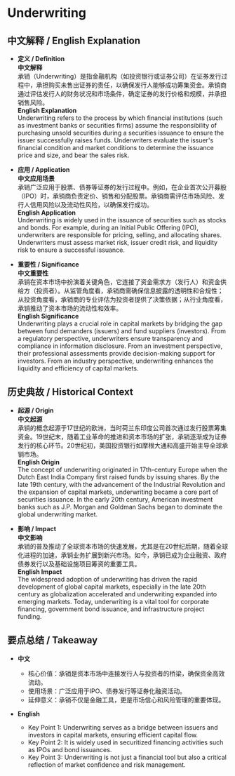 # Underwriting

## 中文解释 / English Explanation

* **定义 / Definition**  
  **中文解释**  
  承销（Underwriting）是指金融机构（如投资银行或证券公司）在证券发行过程中，承担购买未售出证券的责任，以确保发行人能够成功筹集资金。承销商通过评估发行人的财务状况和市场条件，确定证券的发行价格和规模，并承担销售风险。  
  **English Explanation**  
  Underwriting refers to the process by which financial institutions (such as investment banks or securities firms) assume the responsibility of purchasing unsold securities during a securities issuance to ensure the issuer successfully raises funds. Underwriters evaluate the issuer's financial condition and market conditions to determine the issuance price and size, and bear the sales risk.

* **应用 / Application**  
  **中文应用场景**  
  承销广泛应用于股票、债券等证券的发行过程中。例如，在企业首次公开募股（IPO）时，承销商负责定价、销售和分配股票。承销商需评估市场风险、发行人信用风险以及流动性风险，以确保发行成功。  
  **English Application**  
  Underwriting is widely used in the issuance of securities such as stocks and bonds. For example, during an Initial Public Offering (IPO), underwriters are responsible for pricing, selling, and allocating shares. Underwriters must assess market risk, issuer credit risk, and liquidity risk to ensure a successful issuance.

* **重要性 / Significance**  
  **中文重要性**  
  承销在资本市场中扮演着关键角色，它连接了资金需求方（发行人）和资金供给方（投资者）。从监管角度看，承销商需确保信息披露的透明性和合规性；从投资角度看，承销商的专业评估为投资者提供了决策依据；从行业角度看，承销推动了资本市场的流动性和效率。  
  **English Significance**  
  Underwriting plays a crucial role in capital markets by bridging the gap between fund demanders (issuers) and fund suppliers (investors). From a regulatory perspective, underwriters ensure transparency and compliance in information disclosure. From an investment perspective, their professional assessments provide decision-making support for investors. From an industry perspective, underwriting enhances the liquidity and efficiency of capital markets.

## 历史典故 / Historical Context

* **起源 / Origin**  
  **中文起源**  
  承销的概念起源于17世纪的欧洲，当时荷兰东印度公司首次通过发行股票筹集资金。19世纪末，随着工业革命的推进和资本市场的扩张，承销逐渐成为证券发行的核心环节。20世纪初，美国投资银行如摩根大通和高盛开始主导全球承销市场。  
  **English Origin**  
  The concept of underwriting originated in 17th-century Europe when the Dutch East India Company first raised funds by issuing shares. By the late 19th century, with the advancement of the Industrial Revolution and the expansion of capital markets, underwriting became a core part of securities issuance. In the early 20th century, American investment banks such as J.P. Morgan and Goldman Sachs began to dominate the global underwriting market.

* **影响 / Impact**  
  **中文影响**  
  承销的普及推动了全球资本市场的快速发展，尤其是在20世纪后期，随着全球化进程的加速，承销业务扩展到新兴市场。如今，承销已成为企业融资、政府债券发行以及基础设施项目筹资的重要工具。  
  **English Impact**  
  The widespread adoption of underwriting has driven the rapid development of global capital markets, especially in the late 20th century as globalization accelerated and underwriting expanded into emerging markets. Today, underwriting is a vital tool for corporate financing, government bond issuance, and infrastructure project funding.

## 要点总结 / Takeaway

* **中文**  
  - 核心价值：承销是资本市场中连接发行人与投资者的桥梁，确保资金高效流动。  
  - 使用场景：广泛应用于IPO、债券发行等证券化融资活动。  
  - 延伸意义：承销不仅是金融工具，更是市场信心和风险管理的重要体现。

* **English**  
  - Key Point 1: Underwriting serves as a bridge between issuers and investors in capital markets, ensuring efficient capital flow.  
  - Key Point 2: It is widely used in securitized financing activities such as IPOs and bond issuances.  
  - Key Point 3: Underwriting is not just a financial tool but also a critical reflection of market confidence and risk management.